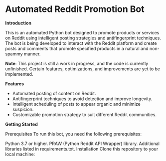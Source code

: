 # Automated Reddit Promotion Bot

**Introduction**

This is an automated Python bot designed to promote products or services on Reddit using intelligent posting strategies and antifingerprint techniques. The bot is being developed to interact with the Reddit platform and create posts and comments that promote specified products in a natural and non-spammy manner.

**Note**: This project is still a work in progress, and the code is currently unfinished. Certain features, optimizations, and improvements are yet to be implemented.

**Features**

- Automated posting of content on Reddit.
- Antifingerprint techniques to avoid detection and improve longevity.
- Intelligent scheduling of posts to appear organic and minimize suspicion.
- Customizable promotion strategy to suit different Reddit communities.

**Getting Started**

Prerequisites
To run this bot, you need the following prerequisites:

Python 3.7 or higher.
PRAW (Python Reddit API Wrapper) library.
Additional libraries listed in requirements.txt.
Installation
Clone this repository to your local machine:
